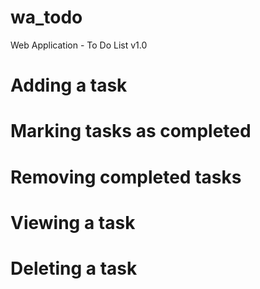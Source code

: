 # wa_todo
Web Application - To Do List v1.0

#	Adding a task
#	Marking tasks as completed
#	Removing completed tasks
#	Viewing a task
#	Deleting a task
